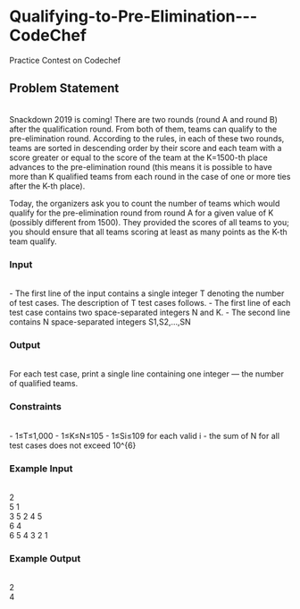 # Qualifying-to-Pre-Elimination---CodeChef
Practice Contest on Codechef

<h2>Problem Statement</h2><br>
Snackdown 2019 is coming! There are two rounds (round A and round B) after the qualification round. From both of them, teams can qualify to the pre-elimination round. According to the rules, in each of these two rounds, teams are sorted in descending order by their score and each team with a score greater or equal to the score of the team at the K=1500-th place advances to the pre-elimination round (this means it is possible to have more than K qualified teams from each round in the case of one or more ties after the K-th place).

Today, the organizers ask you to count the number of teams which would qualify for the pre-elimination round from round A for a given value of K (possibly different from 1500). They provided the scores of all teams to you; you should ensure that all teams scoring at least as many points as the K-th team qualify.

<h3>Input</h3><br>
- The first line of the input contains a single integer T denoting the number of test cases. The description of T test cases follows.
- The first line of each test case contains two space-separated integers N and K.
- The second line contains N space-separated integers S1,S2,…,SN

<h3>Output</h3><br>
For each test case, print a single line containing one integer — the number of qualified teams.

<h3>Constraints</h3><br>
- 1≤T≤1,000
- 1≤K≤N≤105
- 1≤Si≤109 for each valid i
- the sum of N for all test cases does not exceed 10^{6} 

<h3>Example Input</h3><br>
2<br>
5 1<br>
3 5 2 4 5<br>
6 4<br>
6 5 4 3 2 1<br>


<h3>Example Output</h3><br>
2<br>
4
